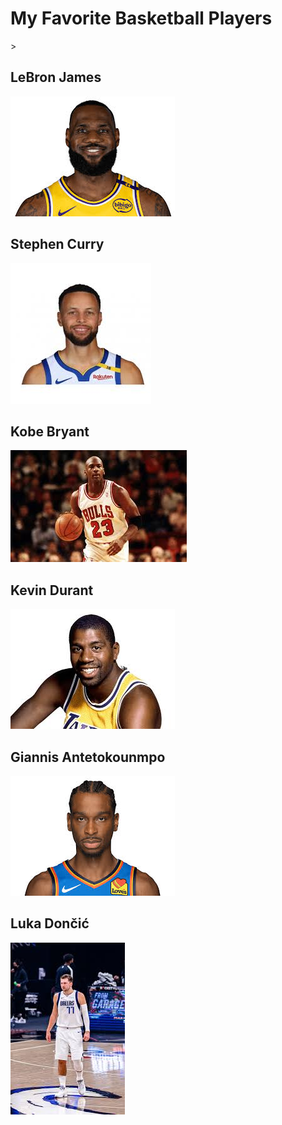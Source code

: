 <!DOCTYPE html>
<html lang="en">
<head>
</head>
<body>
    <h1>My Favorite Basketball Players</h1>>
        <h2>LeBron James</h2>
        <img src="MyFavoriteBasketballPlayersImages/download (10).jpg" alt="LeBron James">
        <h2>Stephen Curry</h2>
        <img src="MyFavoriteBasketballPlayersImages/download (11).jpg" alt="Stephen Curry">
        <h2>Kobe Bryant</h2>
        <img src="MyFavoriteBasketballPlayersImages/download (12).jpg" alt="Michael Jordan">
        <h2>Kevin Durant</h2>
        <img src="MyFavoriteBasketballPlayersImages/download (13).jpg" alt="Magic Johnson">
        <h2>Giannis Antetokounmpo</h2>
        <img src="MyFavoriteBasketballPlayersImages/download (14).jpg" alt="Shai Gilgeous-Alexander">
        <h2>Luka Dončić</h2>
        <img src="MyFavoriteBasketballPlayersImages/download (15).jpg" alt="Luka Dončić">
</body>
</html>
